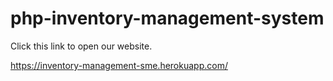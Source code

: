 # php-inventory-management-system

Click this link to open our website.

https://inventory-management-sme.herokuapp.com/
